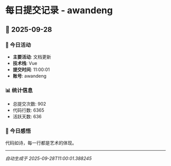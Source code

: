 # 每日提交记录 - awandeng

## 📅 2025-09-28

### 🎯 今日活动
- **主要活动**: 文档更新
- **技术栈**: Vue
- **提交时间**: 11:00:01
- **账号**: awandeng

### 📊 统计信息
- 总提交次数: 902
- 代码行数: 6365
- 活跃天数: 636

### 💭 今日感悟
代码如诗，每一行都是艺术的体现。

---
*自动生成于 2025-09-28T11:00:01.388245*

